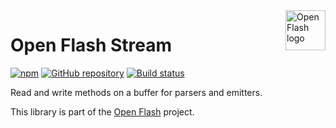 <a href="https://github.com/open-flash/open-flash">
    <img src="https://raw.githubusercontent.com/open-flash/open-flash/master/logo.png"
    alt="Open Flash logo" title="Open Flash" align="right" width="64" height="64" />
</a>

# Open Flash Stream

[![npm](https://img.shields.io/npm/v/@open-flash/stream.svg)](https://www.npmjs.com/package/@open-flash/stream)
[![GitHub repository](https://img.shields.io/badge/Github-open--flash%2Fstream-blue.svg)](https://github.com/open-flash/stream)
[![Build status](https://img.shields.io/travis/com/open-flash/stream/master.svg)](https://travis-ci.com/open-flash/stream)

Read and write methods on a buffer for parsers and emitters.

This library is part of the [Open Flash][ofl] project.

[ofl]: https://github.com/open-flash/open-flash
